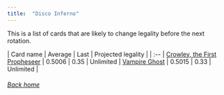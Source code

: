 ```yaml
---
title:  "Disco Inferno"
---
```


This is a list of cards that are likely to change legality before the next rotation.

| Card name | Average | Last | Projected legality |
| :-- |
[Crowley, the First Propheseer](https://db.ygoprodeck.com/card/?search=Crowley,%20the%20First%20Propheseer) | 0.5006 | 0.35 | Unlimited |
[Vampire Ghost](https://db.ygoprodeck.com/card/?search=Vampire%20Ghost) | 0.5015 | 0.33 | Unlimited |

###### [Back home](index)